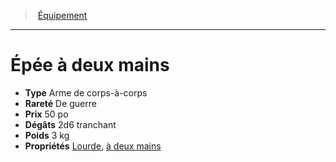 ﻿---
!Equipment
Type: Arme de corps-à-corps
Price: 50 po
Weight: 3 kg
Rarity: De guerre
Damages: 2d6 tranchant
Properties: '[Lourde](hd_weapons_lourde.md), [à deux mains](hd_weapons_a_deux_mains.md)'
Id: equipment_hd.md#Épée-à-deux-mains
ParentLink: equipment_hd.md#Équipement
Name: Épée à deux mains
ParentName: Équipement
NameLevel: 1
Attributes: {}
---
> [Équipement](hd_equipment.md)

---

# Épée à deux mains

- **Type** Arme de corps-à-corps
- **Rareté** De guerre
- **Prix** 50 po
- **Dégâts** 2d6 tranchant
- **Poids** 3 kg
- **Propriétés** [Lourde](hd_weapons_lourde.md), [à deux mains](hd_weapons_a_deux_mains.md)


